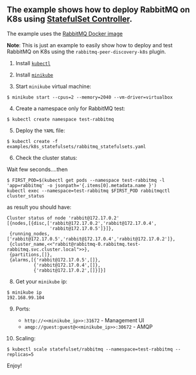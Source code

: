 The example shows how to deploy RabbitMQ on K8s using [StatefulSet  Controller](https://kubernetes.io/docs/concepts/workloads/controllers/statefulset/). 
----
The example uses the [RabbitMQ Docker image](https://hub.docker.com/_/rabbitmq/)  

**Note**:  This is just an example to easily show how to deploy and test  RabbitMQ on K8s using the `rabbitmq-peer-discovery-k8s` plugin.
   

1. Install [`kubectl`](https://kubernetes.io/docs/tasks/tools/install-kubectl/)


2. Install [`minikube`](https://kubernetes.io/docs/tasks/tools/install-minikube/)


3. Start `minikube` virtual machine:
```
$ minikube start --cpus=2 --memory=2040 --vm-driver=virtualbox
```

4. Create a namespace only for RabbitMQ test:
```
$ kubectl create namespace test-rabbitmq
```

5. Deploy the  `YAML` file:

```
$ kubectl create -f examples/k8s_statefulsets/rabbitmq_statefulsets.yaml
```
6. Check the cluster status:

Wait few seconds....then 

```
$ FIRST_POD=$(kubectl get pods --namespace test-rabbitmq -l 'app=rabbitmq' -o jsonpath='{.items[0].metadata.name }')
kubectl exec --namespace=test-rabbitmq $FIRST_POD rabbitmqctl cluster_status
```
as result you should have:
```
Cluster status of node 'rabbit@172.17.0.2'
[{nodes,[{disc,['rabbit@172.17.0.2','rabbit@172.17.0.4',
                'rabbit@172.17.0.5']}]},
 {running_nodes,['rabbit@172.17.0.5','rabbit@172.17.0.4','rabbit@172.17.0.2']},
 {cluster_name,<<"rabbit@rabbitmq-0.rabbitmq.test-rabbitmq.svc.cluster.local">>},
 {partitions,[]},
 {alarms,[{'rabbit@172.17.0.5',[]},
          {'rabbit@172.17.0.4',[]},
          {'rabbit@172.17.0.2',[]}]}]
```

8. Get your `minikube` ip:
```
$ minikube ip
192.168.99.104
```
9. Ports:
	* `http://<<minikube_ip>>:31672` - Management UI
	* `amqp://guest:guest@<<minikube_ip>>:30672` - AMQP

10. Scaling:
```
$ kubectl scale statefulset/rabbitmq --namespace=test-rabbitmq --replicas=5
```



Enjoy! 